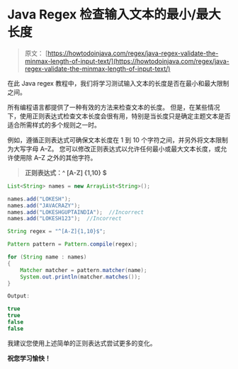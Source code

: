# Java Regex 检查输入文本的最小/最大长度

> 原文： [https://howtodoinjava.com/regex/java-regex-validate-the-minmax-length-of-input-text/](https://howtodoinjava.com/regex/java-regex-validate-the-minmax-length-of-input-text/)

在此 Java regex 教程中，我们将学习测试输入文本的长度是否在最小和最大限制之间。

所有编程语言都提供了一种有效的方法来检查文本的长度。 但是，在某些情况下，使用正则表达式检查文本长度会很有用，特别是当长度只是确定主题文本是否适合所需样式的多个规则之一时。

例如，遵循正则表达式可确保文本长度在 1 到 10 个字符之间，并另外将文本限制为大写字母 A–Z。 您可以修改正则表达式以允许任何最小或最大文本长度，或允许使用除 A–Z 之外的其他字符。

> **正则表达式：^ [A-Z] {1,10} $**

```java
List<String> names = new ArrayList<String>();

names.add("LOKESH");  
names.add("JAVACRAZY");  
names.add("LOKESHGUPTAINDIA");  //Incorrect
names.add("LOKESH123");  //Incorrect

String regex = "^[A-Z]{1,10}$";

Pattern pattern = Pattern.compile(regex);

for (String name : names)
{
	Matcher matcher = pattern.matcher(name);
	System.out.println(matcher.matches());
}

Output:

true
true
false
false

```

我建议您使用上述简单的正则表达式尝试更多的变化。

**祝您学习愉快！**
